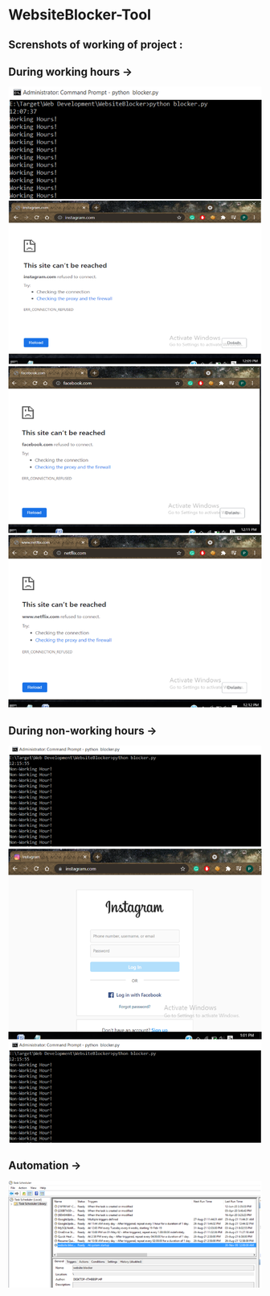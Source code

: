 # WebsiteBlocker-Tool


## Screnshots of working of project :

## During working hours ->
![](/images/wh_p1.png)
![](/images/wh_p2.png)
![](/images/wh_p3.png)
![](/images/wh_p4.png)

## During non-working hours ->
![](/images/nwh_p1.png)
![](/images/nwh_p2.png)
![](/images/nwh_p1.png)


## Automation ->
![](/images/automation.png)
